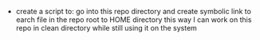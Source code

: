 - create a script to:
go into this repo directory and create symbolic link to earch file in the repo root to HOME directory
this way I can work on this repo in clean directory while still using it on the system